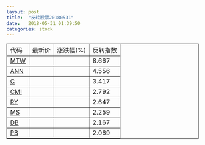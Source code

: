 ```yaml
---
layout: post
title:  "反转股票20180531"
date:   2018-05-31 01:39:50
categories: stock
---
```


<script type="text/javascript">
var stockList = []
stockList.push('gb_mtw');
stockList.push('gb_ann');
stockList.push('gb_c');
stockList.push('gb_cmi');
stockList.push('gb_ry');
stockList.push('gb_ms');
stockList.push('gb_db');
stockList.push('gb_pb');
</script>

<table border="1">
 <tr>
 <td>代码</td>
  <td>最新价</td>
  <td>涨跌幅(%)</td>
 <td>反转指数</td>
</tr>
  <tr id="mtw"><td><a href="http://stock.finance.sina.com.cn/usstock/quotes/MTW.html" target="_blank">MTW</a></td><td></td><td></td><td>8.667</td></tr>
  <tr id="ann"><td><a href="http://stock.finance.sina.com.cn/usstock/quotes/ANN.html" target="_blank">ANN</a></td><td></td><td></td><td>4.556</td></tr>
  <tr id="c"><td><a href="http://stock.finance.sina.com.cn/usstock/quotes/C.html" target="_blank">C</a></td><td></td><td></td><td>3.417</td></tr>
  <tr id="cmi"><td><a href="http://stock.finance.sina.com.cn/usstock/quotes/CMI.html" target="_blank">CMI</a></td><td></td><td></td><td>2.792</td></tr>
  <tr id="ry"><td><a href="http://stock.finance.sina.com.cn/usstock/quotes/RY.html" target="_blank">RY</a></td><td></td><td></td><td>2.647</td></tr>
  <tr id="ms"><td><a href="http://stock.finance.sina.com.cn/usstock/quotes/MS.html" target="_blank">MS</a></td><td></td><td></td><td>2.259</td></tr>
  <tr id="db"><td><a href="http://stock.finance.sina.com.cn/usstock/quotes/DB.html" target="_blank">DB</a></td><td></td><td></td><td>2.167</td></tr>
  <tr id="pb"><td><a href="http://stock.finance.sina.com.cn/usstock/quotes/PB.html" target="_blank">PB</a></td><td></td><td></td><td>2.069</td></tr>
</table>
